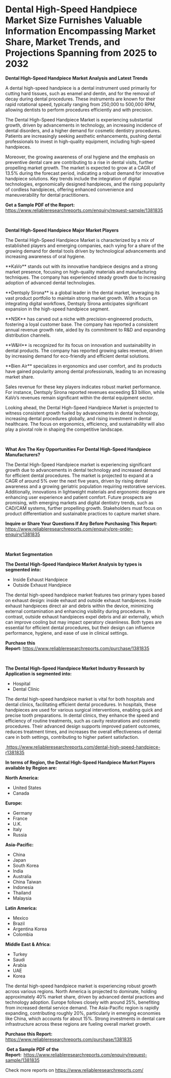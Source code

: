 <p><h1>Dental High-Speed Handpiece Market Size Furnishes Valuable Information Encompassing Market Share, Market Trends, and Projections Spanning from 2025 to 2032</h1></p><p><strong>Dental High-Speed Handpiece Market Analysis and Latest Trends</strong></p>
<p><p>A dental high-speed handpiece is a dental instrument used primarily for cutting hard tissues, such as enamel and dentin, and for the removal of decay during dental procedures. These instruments are known for their rapid rotational speed, typically ranging from 250,000 to 500,000 RPM, allowing dentists to perform procedures efficiently and with precision. </p><p>The Dental High-Speed Handpiece Market is experiencing substantial growth, driven by advancements in technology, an increasing incidence of dental disorders, and a higher demand for cosmetic dentistry procedures. Patients are increasingly seeking aesthetic enhancements, pushing dental professionals to invest in high-quality equipment, including high-speed handpieces. </p><p>Moreover, the growing awareness of oral hygiene and the emphasis on preventive dental care are contributing to a rise in dental visits, further propelling market growth. The market is expected to grow at a CAGR of 13.5% during the forecast period, indicating a robust demand for innovative handpiece solutions. Key trends include the integration of digital technologies, ergonomically designed handpieces, and the rising popularity of cordless handpieces, offering enhanced convenience and maneuverability for dental practitioners.</p></p>
<p><strong>Get a Sample PDF of the Report:&nbsp;</strong> <a href="https://www.reliableresearchreports.com/enquiry/request-sample/1381835?utm_campaign=3261&utm_medium=2&utm_source=Github&utm_content=ia&utm_term=04032025&utm_id=dental-high-speed-handpiece">https://www.reliableresearchreports.com/enquiry/request-sample/1381835</a></p>
<p>&nbsp;</p>
<p><strong>Dental High-Speed Handpiece Major Market Players</strong></p>
<p><p>The Dental High-Speed Handpiece Market is characterized by a mix of established players and emerging companies, each vying for a share of the growing demand for dental tools driven by technological advancements and increasing awareness of oral hygiene.</p><p>**KaVo** stands out with its innovative handpiece designs and a strong market presence, focusing on high-quality materials and manufacturing techniques. The company has experienced steady growth due to increasing adoption of advanced dental technologies.</p><p>**Dentsply Sirona** is a global leader in the dental market, leveraging its vast product portfolio to maintain strong market growth. With a focus on integrating digital workflows, Dentsply Sirona anticipates significant expansion in the high-speed handpiece segment.</p><p>**NSK** has carved out a niche with precision-engineered products, fostering a loyal customer base. The company has reported a consistent annual revenue growth rate, aided by its commitment to R&D and expanding distribution channels.</p><p>**W&H** is recognized for its focus on innovation and sustainability in dental products. The company has reported growing sales revenue, driven by increasing demand for eco-friendly and efficient dental solutions.</p><p>**Bien Air** specializes in ergonomics and user comfort, and its products have gained popularity among dental professionals, leading to an increasing market share.</p><p>Sales revenue for these key players indicates robust market performance. For instance, Dentsply Sirona reported revenues exceeding $3 billion, while KaVo’s revenues remain significant within the dental equipment sector.</p><p>Looking ahead, the Dental High-Speed Handpiece Market is projected to witness consistent growth fueled by advancements in dental technology, increasing dental procedures globally, and rising investment in dental healthcare. The focus on ergonomics, efficiency, and sustainability will also play a pivotal role in shaping the competitive landscape.</p></p>
<p>&nbsp;</p>
<p><strong>What Are The Key Opportunities For Dental High-Speed Handpiece Manufacturers?</strong></p>
<p><p>The Dental High-Speed Handpiece market is experiencing significant growth due to advancements in dental technology and increased demand for efficient dental procedures. The market is projected to expand at a CAGR of around 5% over the next five years, driven by rising dental awareness and a growing geriatric population requiring restorative services. Additionally, innovations in lightweight materials and ergonomic designs are enhancing user experience and patient comfort. Future prospects are promising, with emerging markets and digital dentistry trends, such as CAD/CAM systems, further propelling growth. Stakeholders must focus on product differentiation and sustainable practices to capture market share.</p></p>
<p><strong>Inquire or Share Your Questions If Any Before Purchasing This Report:</strong> <a href="https://www.reliableresearchreports.com/enquiry/pre-order-enquiry/1381835?utm_campaign=3261&utm_medium=2&utm_source=Github&utm_content=ia&utm_term=04032025&utm_id=dental-high-speed-handpiece">https://www.reliableresearchreports.com/enquiry/pre-order-enquiry/1381835</a></p>
<p>&nbsp;</p>
<p><strong>Market Segmentation</strong></p>
<p><strong>The Dental High-Speed Handpiece Market Analysis by types is segmented into:</strong></p>
<p><ul><li>Inside Exhaust Handpiece</li><li>Outside Exhaust Handpiece</li></ul></p>
<p><p>The dental high-speed handpiece market features two primary types based on exhaust design: inside exhaust and outside exhaust handpieces. Inside exhaust handpieces direct air and debris within the device, minimizing external contamination and enhancing visibility during procedures. In contrast, outside exhaust handpieces expel debris and air externally, which can improve cooling but may impact operatory cleanliness. Both types are essential for efficient dental procedures, but their design can influence performance, hygiene, and ease of use in clinical settings.</p></p>
<p><strong>Purchase this Report:&nbsp;</strong><a href="https://www.reliableresearchreports.com/purchase/1381835?utm_campaign=3261&utm_medium=2&utm_source=Github&utm_content=ia&utm_term=04032025&utm_id=dental-high-speed-handpiece">https://www.reliableresearchreports.com/purchase/1381835</a></p>
<p>&nbsp;</p>
<p><strong>The Dental High-Speed Handpiece Market Industry Research by Application is segmented into:</strong></p>
<p><ul><li>Hospital</li><li>Dental Clinic</li></ul></p>
<p><p>The dental high-speed handpiece market is vital for both hospitals and dental clinics, facilitating efficient dental procedures. In hospitals, these handpieces are used for various surgical interventions, enabling quick and precise tooth preparations. In dental clinics, they enhance the speed and efficiency of routine treatments, such as cavity restorations and cosmetic procedures. Their advanced design supports improved patient outcomes, reduces treatment times, and increases the overall effectiveness of dental care in both settings, contributing to higher patient satisfaction.</p></p>
<p><a href="https://www.reliableresearchreports.com/dental-high-speed-handpiece-r1381835?utm_campaign=3261&utm_medium=2&utm_source=Github&utm_content=ia&utm_term=04032025&utm_id=dental-high-speed-handpiece">&nbsp;https://www.reliableresearchreports.com/dental-high-speed-handpiece-r1381835</a></p>
<p><strong>In terms of Region, the Dental High-Speed Handpiece Market Players available by Region are:</strong></p>
<p>
    <p> <strong> North America: </strong>
        <ul>
            <li>United States</li>
            <li>Canada</li>
        </ul>
        </p> 
    <p> <strong> Europe: </strong>
        <ul>
            <li>Germany</li>
            <li>France</li>
            <li>U.K.</li>
            <li>Italy</li>
            <li>Russia</li>
        </ul>
        </p> 
    <p> <strong> Asia-Pacific: </strong>
        <ul>
            <li>China</li>
            <li>Japan</li>
            <li>South Korea</li>
            <li>India</li>
            <li>Australia</li>
            <li>China Taiwan</li>
            <li>Indonesia</li>
            <li>Thailand</li>
            <li>Malaysia</li>
        </ul>
        </p> 
    <p> <strong> Latin America: </strong>
        <ul>
            <li>Mexico</li>
            <li>Brazil</li>
            <li>Argentina Korea</li>
            <li>Colombia</li>
        </ul>
        </p> 
    <p> <strong> Middle East & Africa: </strong>
        <ul>
            <li>Turkey</li>
            <li>Saudi</li>
            <li>Arabia</li>
            <li>UAE</li>
            <li>Korea</li>
        </ul>
    </p>
    </p>
<p><p>The dental high-speed handpiece market is experiencing robust growth across various regions. North America is projected to dominate, holding approximately 40% market share, driven by advanced dental practices and technology adoption. Europe follows closely with around 25%, benefiting from increased dental service demand. The Asia-Pacific region is rapidly expanding, contributing roughly 20%, particularly in emerging economies like China, which accounts for about 15%. Strong investments in dental care infrastructure across these regions are fueling overall market growth.</p></p>
<p><strong>Purchase this Report: </strong><a href="https://www.reliableresearchreports.com/purchase/1381835?utm_campaign=3261&utm_medium=2&utm_source=Github&utm_content=ia&utm_term=04032025&utm_id=dental-high-speed-handpiece">https://www.reliableresearchreports.com/purchase/1381835</a></p>
<p>&nbsp;<strong>Get a Sample PDF of the Report:&nbsp;&nbsp;</strong><a href="https://www.reliableresearchreports.com/enquiry/request-sample/1381835?utm_campaign=3261&utm_medium=2&utm_source=Github&utm_content=ia&utm_term=04032025&utm_id=dental-high-speed-handpiece">https://www.reliableresearchreports.com/enquiry/request-sample/1381835</a></p>
<p><strong></strong></p>
<p>Check more reports on <a href="https://www.reliableresearchreports.com/?utm_campaign=3261&utm_medium=2&utm_source=Github&utm_content=ia&utm_term=04032025&utm_id=dental-high-speed-handpiece">https://www.reliableresearchreports.com/</a></p>